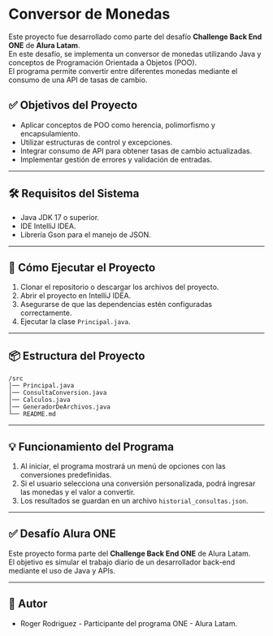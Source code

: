 # Conversor de Monedas

Este proyecto fue desarrollado como parte del desafío **Challenge Back End ONE** de **Alura Latam**.  
En este desafío, se implementa un conversor de monedas utilizando Java y conceptos de Programación Orientada a Objetos (POO).  
El programa permite convertir entre diferentes monedas mediante el consumo de una API de tasas de cambio.

## ✅ **Objetivos del Proyecto**

- Aplicar conceptos de POO como herencia, polimorfismo y encapsulamiento.
- Utilizar estructuras de control y excepciones.
- Integrar consumo de API para obtener tasas de cambio actualizadas.
- Implementar gestión de errores y validación de entradas.

---

## 🛠️ **Requisitos del Sistema**

- Java JDK 17 o superior.
- IDE IntelliJ IDEA.
- Librería Gson para el manejo de JSON.

---

## 🚀 **Cómo Ejecutar el Proyecto**

1. Clonar el repositorio o descargar los archivos del proyecto.
2. Abrir el proyecto en IntelliJ IDEA.
3. Asegurarse de que las dependencias estén configuradas correctamente.
4. Ejecutar la clase `Principal.java`.

---

## 📦 **Estructura del Proyecto**
```
/src
│── Principal.java
│── ConsultaConversion.java
│── Calculos.java
│── GeneradorDeArchivos.java
└── README.md
```

---

## 💡 **Funcionamiento del Programa**

1. Al iniciar, el programa mostrará un menú de opciones con las conversiones predefinidas.
2. Si el usuario selecciona una conversión personalizada, podrá ingresar las monedas y el valor a convertir.
3. Los resultados se guardan en un archivo `historial_consultas.json`.

---

## ✅ **Desafío Alura ONE**

Este proyecto forma parte del **Challenge Back End ONE** de Alura Latam.  
El objetivo es simular el trabajo diario de un desarrollador back-end mediante el uso de Java y APIs.

---

## 📝 **Autor**

- Roger Rodriguez - Participante del programa ONE - Alura Latam.
